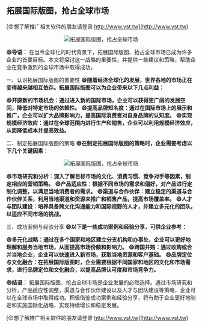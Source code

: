 ## **拓展国际版图，抢占全球市场**

[😍想了解推广相关软件的朋友请登录 http://www.vst.tw](http://www.vst.tw)

 <center><img src="https://vst.tw/MP4/tuiguang/png/4.png" alt="拓展国际版图，抢占全球市场"></center>

**😄导语：**
在当今全球化的时代背景下，拓展国际版图、抢占全球市场已成为许多企业的首要目标。本文将探讨这一战略的重要性，并提供一些建议和策略，帮助企业在竞争激烈的全球市场中取得成功。

一、认识拓展国际版图的重要性
**😄随着经济全球化的发展，世界各地的市场正在变得越来越相互依存。拓展国际版图可以为企业带来以下几点利益：**

**😄开辟新的市场机会：通过进入新的国际市场，企业可以获得更广阔的发展空间，降低对特定市场的依赖性。**
**😄提高品牌知名度：通过在国际市场上的展示和推广，企业可以扩大品牌影响力，提高国际消费者对自身品牌的认知度。**
**😄实现规模经济效应：通过在全球范围内进行生产和销售，企业可以利用规模经济效应，从而降低成本并提高效益。**

二、制定拓展国际版图的策略
**😄在制定拓展国际版图的策略时，企业需要考虑以下几个关键因素：**

 <center><img src="https://vst.tw/MP4/tuiguang/png/7.png" alt="拓展国际版图，抢占全球市场"></center>

**😄市场研究和分析：深入了解目标市场的文化、消费习惯、竞争对手等因素，制定相应的营销策略。**
**😄产品适应性：根据不同市场的需求和偏好，对产品进行定制化调整，以满足当地消费者的需求。**
**😄渠道与合作伙伴：建立稳定的渠道与合作伙伴关系，利用当地渠道和资源来推广和销售产品，提高市场覆盖率。**
**😄人才与团队建设：培养具备跨文化沟通能力和国际视野的人才，并建立多元化的团队，以适应不同市场的挑战。**

三、成功案例与经验分享
**😄以下是一些成功案例和经验分享，可供企业参考：**

**😄多元化战略：通过在多个国家和地区建立分支机构和办事处，企业可以更好地理解和服务当地市场，从而提高市场份额和影响力。**
**😄跨国并购：通过收购或合并当地企业，企业可以快速进入新市场，获取当地资源和客户基础。**
**😄品牌定位与文化融合：在拓展国际版图时，企业需要根据不同国家和地区的文化和市场需求，进行品牌定位和文化融合，以提高品牌认可度和市场竞争力。**

**😄结语：**
拓展国际版图、抢占全球市场是企业发展的必然选择。通过市场研究和分析，产品适应性调整，渠道与合作伙伴建设以及人才与团队建设等策略，企业可以在全球市场中取得成功。积极借鉴成功案例和经验分享，将有助于企业更好地制定和实施国际化战略，实现持续增长和稳定发展。

[😍想了解推广相关软件的朋友请登录 http://www.vst.tw](http://www.vst.tw)



